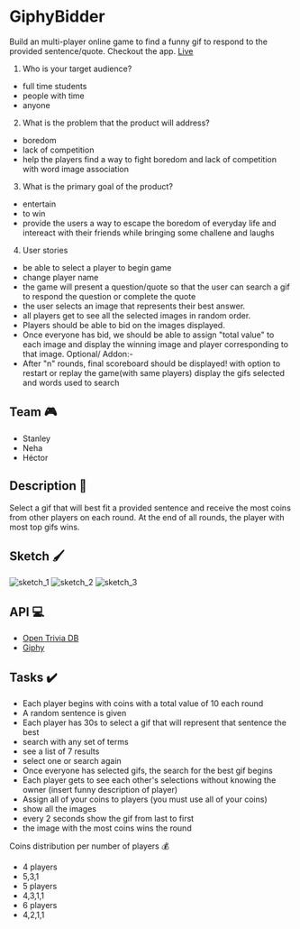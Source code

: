 # GiphyBidder

Build an multi-player online game to find a funny gif to respond to the provided sentence/quote.
Checkout the app. [Live](http://giphybidder.tk/)

1. Who is your target audience?
- full time students
- people with time
- anyone

2. What is the problem that the product will address?
- boredom
- lack of competition
- help the players find a way to fight boredom and lack of competition with word image association

3. What is the primary goal of the product?
- entertain
- to win
- provide the users a way to escape the boredom of everyday life and intereact with their friends while bringing some challene and laughs

4. User stories
- be able to select a player to begin game
- change player name
- the game will present a question/quote so that the user can search a gif to respond the question or complete the quote
- the user selects an image that represents their best answer.
- all players get to see all the selected images in random order.
- Players should be able to bid on the images displayed.
- Once everyone has bid, we should be able to assign "total value" to each image and display the winning image and player corresponding to that image.
Optional/ Addon:-
- After "n" rounds, final scoreboard should be displayed! with option to restart or replay the game(with same players) display the gifs selected and words used to search


## Team 🎮

- Stanley
- Neha
- Héctor

## Description 📜

Select a gif that will best fit a provided sentence and receive the most coins from other players on each round. At the end of all rounds, the player with most top gifs wins. 

## Sketch 🖌

![sketch_1](./groupWork/WIN_20190704_21_01_29_Pro.jpg)
![sketch_2](./groupWork/WIN_20190704_21_01_38_Pro.jpg)
![sketch_3](./groupWork/WIN_20190704_21_01_47_Pro.jpg)

## API 💻

- [Open Trivia DB](https://opentdb.com/api_config.php)
- [Giphy](https://developers.giphy.com/)

## Tasks ✔️

- Each player begins with coins with a total value of 10 each round
- A random sentence is given
- Each player has 30s to select a gif that will represent that sentence the best
- search with any set of terms
- see a list of 7 results
- select one or search again
- Once everyone has selected gifs, the search for the best gif begins
- Each player gets to see each other's selections without knowing the owner (insert funny description of player)
- Assign all of your coins to players (you must use all of your coins)
- show all the images
- every 2 seconds show the gif from last to first
- the image with the most coins wins the round

Coins distribution per number of players 💰

- 4 players
- 5,3,1
- 5 players
- 4,3,1,1
- 6 players
- 4,2,1,1


